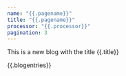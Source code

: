 ```yaml
---
name: "{{.pagename}}"
title: "{{.pagename}}"
processor: "{{.processor}}"
pagination: 3
---
```

This is a new blog with the title {{.title}}

{{.blogentries}}